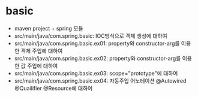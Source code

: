 # basic
- maven project + spring 모듈
- src/main/java/com.spring.basic: IOC방식으로 객체 생성에 대하여
- src/main/java/com.spring.basic.ex01: property와 constructor-arg를 이용한 객체 주입에 대하여
- src/main/java/com.spring.basic.ex02: property와 constructor-arg를 이용한 값 주입에 대하여
-  src/main/java/com.spring.basic.ex03: scope="prototype"에 대하여
-  src/main/java/com.spring.basic.ex04: 자동주입 어노테이션 @Autowired @Quailifier @Resource에 대하여
